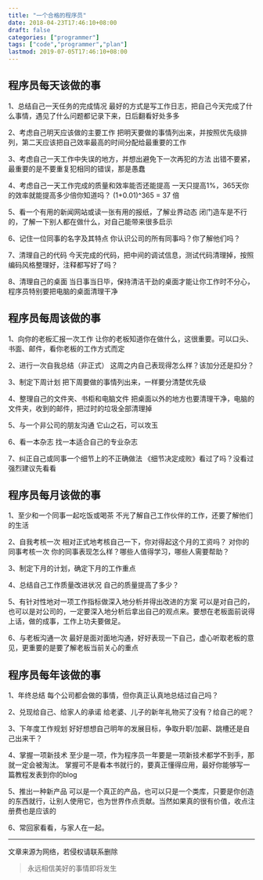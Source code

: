 ```yaml
---
title: "一个合格的程序员"
date: 2018-04-23T17:46:10+08:00
draft: false
categories: ["programmer"]
tags: ["code","programmer","plan"]
lastmod: 2019-07-05T17:46:10+08:00
---
```


## 程序员每天该做的事

1、总结自己一天任务的完成情况 最好的方式是写工作日志，把自己今天完成了什么事情，遇见了什么问题都记录下来，日后翻看好处多多

2、考虑自己明天应该做的主要工作 把明天要做的事情列出来，并按照优先级排列，第二天应该把自己效率最高的时间分配给最重要的工作

3、考虑自己一天工作中失误的地方，并想出避免下一次再犯的方法 出错不要紧，最重要的是不要重复犯相同的错误，那是愚蠢

4、考虑自己一天工作完成的质量和效率能否还能提高 一天只提高1%，365天你的效率就能提高多少倍你知道吗？ (1+0.01)^365 = 37 倍

5、看一个有用的新闻网站或读一张有用的报纸，了解业界动态 闭门造车是不行的，了解一下别人都在做什么，对自己能带来很多启示

6、记住一位同事的名字及其特点 你认识公司的所有同事吗？你了解他们吗？

7、清理自己的代码 今天完成的代码，把中间的调试信息，测试代码清理掉，按照编码风格整理好，注释都写好了吗？

8、清理自己的桌面 当日事当日毕，保持清洁干劲的桌面才能让你工作时不分心，程序员特别要把电脑的桌面清理干净

## 程序员每周该做的事

1、向你的老板汇报一次工作 让你的老板知道你在做什么，这很重要。可以口头、书面、邮件，看你老板的工作方式而定

2、进行一次自我总结（非正式） 这周之内自己表现得怎么样？该加分还是扣分？

3、制定下周计划 把下周要做的事情列出来，一样要分清楚优先级

4、整理自己的文件夹、书柜和电脑文件 把桌面以外的地方也要清理干净，电脑的文件夹，收到的邮件，把过时的垃圾全部清理掉

5、与一个非公司的朋友沟通 它山之石，可以攻玉

6、看一本杂志 找一本适合自己的专业杂志

7、纠正自己或同事一个细节上的不正确做法 《细节决定成败》看过了吗？没看过强烈建议先看看


## 程序员每月该做的事

1、至少和一个同事一起吃饭或喝茶 不光了解自己工作伙伴的工作，还要了解他们的生活

2、自我考核一次 相对正式地考核自己一下，你对得起这个月的工资吗？ 对你的同事考核一次 你的同事表现怎么样？哪些人值得学习，哪些人需要帮助？

3、制定下月的计划，确定下月的工作重点

4、总结自己工作质量改进状况 自己的质量提高了多少？

5、有针对性地对一项工作指标做深入地分析并得出改进的方案 可以是对自己的，也可以是对公司的，一定要深入地分析后拿出自己的观点来。要想在老板面前说得上话，做的成事，工作上功夫要做足。

6、与老板沟通一次 最好是面对面地沟通，好好表现一下自己，虚心听取老板的意见，更重要的是要了解老板当前关心的重点


## 程序员每年该做的事

1、年终总结 每个公司都会做的事情，但你真正认真地总结过自己吗？

2、兑现给自己、给家人的承诺 给老婆、儿子的新年礼物买了没有？给自己的呢？

3、下年度工作规划 好好想想自己明年的发展目标，争取升职/加薪、跳槽还是自己出来干？

4、掌握一项新技术 至少是一项，作为程序员一年要是一项新技术都学不到手，那就一定会被淘汰。 掌握可不是看本书就行的，要真正懂得应用，最好你能够写一篇教程发表到你的blog

5、推出一种新产品 可以是一个真正的产品，也可以只是一个类库，只要是你创造的东西就行，让别人使用它，也为世界作点贡献。当然如果真的很有价值，收点注册费也是应该的  

6、常回家看看，与家人在一起。

*** ***
文章来源为网络，若侵权请联系删除

> 永远相信美好的事情即将发生
